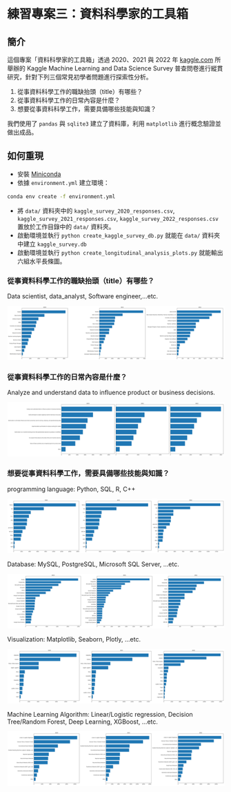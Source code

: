 # 練習專案三：資料科學家的工具箱

## 簡介

這個專案「資料科學家的工具箱」透過 2020、2021 與 2022 年 [kaggle.com](https://www.kaggle.com/) 所舉辦的 Kaggle Machine Learning and Data Science Survey 普查問卷進行縱貫研究，針對下列三個常見初學者問題進行探索性分析。

1. 從事資料科學工作的職缺抬頭（title）有哪些？
2. 從事資料科學工作的日常內容是什麼？
3. 想要從事資料科學工作，需要具備哪些技能與知識？

我們使用了 `pandas` 與 `sqlite3` 建立了資料庫，利用 `matplotlib` 進行概念驗證並做出成品。


## 如何重現

- 安裝 [Miniconda](https://www.anaconda.com/docs/getting-started/miniconda/main)
- 依據 `environment.yml` 建立環境：

```bash
conda env create -f environment.yml
```

- 將 `data/` 資料夾中的 `kaggle_survey_2020_responses.csv`, `kaggle_survey_2021_responses.csv`, `kaggle_survey_2022_responses.csv` 置放於工作目錄中的 `data/` 資料夾。
-  啟動環境並執行 `python create_kaggle_survey_db.py` 就能在 `data/` 資料夾中建立 `kaggle_survey.db`
- 啟動環境並執行 `python create_longitudinal_analysis_plots.py` 就能輸出六組水平長條圖。


### 從事資料科學工作的職缺抬頭（title）有哪些？

Data scientist, data_analyst, Software engineer,...etc.

![](data_science_job_titles.png)

### 從事資料科學工作的日常內容是什麼？

Analyze and understand data to influence product or business decisions.

![](data_science_job_tasks.png)


### 想要從事資料科學工作，需要具備哪些技能與知識？

programming language: Python, SQL, R, C++

![](data_science_job_programming_languages.png)

Database:  MySQL, PostgreSQL, Microsoft SQL Server, ...etc.

![](data_science_job_databases.png)

Visualization:  Matplotlib, Seaborn, Plotly, ...etc.

![](data_science_job_visualizations.png)

Machine Learning Algorithm: Linear/Logistic regression, Decision Tree/Random Forest, Deep Learning, XGBoost, ...etc.

![](data_science_job_machine_learnings.png)